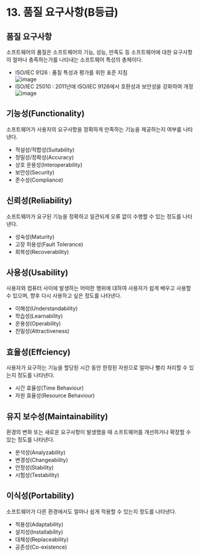 # 13. 품질 요구사항(B등급)
## 품질 요구사항
소프트웨어의 품질은 소프트웨어의 기능, 성능, 만족도 등 소프트웨어에 대한 요구사항이 얼마나 충족하는가를 나타내는 소프트웨어 특성의 총체이다.
- ISO/IEC 9126 : 품질 특성과 평가를 위한 표준 지침 <br>
![image](https://github.com/user-attachments/assets/9a0438fe-b8a8-4251-b064-004ad9e572f7)
- ISO/IEC 25010 : 2011년에 ISO/IEC 9126에서 호환성과 보안성을 강화하여 개정 <br>
![image](https://github.com/user-attachments/assets/4c56201e-7b53-43d6-8002-9a1d43a04359)

## 기능성(Functionality)
소프트웨어가 사용자의 요구사항을 정확하게 만족하는 기능을 제공하는지 여부를 나타낸다.
- 적설성/적합성(Suitability)
- 정밀성/정확성(Accuracy)
- 상호 운용성(Interoperability)
- 보안성(Security)
- 준수성(Compliance)

## 신뢰성(Reliability)
소프트웨어가 요구된 기능을 정확하고 일관되게 오류 없이 수행할 수 있는 정도를 나타낸다.
- 성숙성(Maturity)
- 고장 허용성(Fault Tolerance)
- 회복성(Recoverability)

## 사용성(Usability)
사용자와 컴퓨터 사이에 발생하는 어떠한 행위에 대하여 사용자가 쉽게 배우고 사용할 수 있으며, 향후 다시 사용하고 싶은 정도를 나타낸다.
- 이해성(Understandability)
- 학습성(Learnability)
- 운용성(Operability)
- 친밀성(Attractiveness)

## 효율성(Effciency)
사용자가 요구하는 기능을 할당된 시간 동안 한정된 자원으로 얼마나 빨리 처리할 수 있는지 정도를 나타낸다.
- 시간 효율성(Time Behaviour)
- 자원 효율성(Resource Behaviour)

## 유지 보수성(Maintainability)
환경의 변화 또는 새로운 요구사항이 발생했을 때 소프트웨어를 개선하거나 확장할 수 있는 정도를 나타낸다.
- 분석성(Analyzability)
- 변경성(Changeability)
- 안정성(Stability)
- 시험성(Testability)

## 이식성(Portability)
소프트웨어가 다른 환경에서도 얼마나 쉽게 적용할 수 있는지 정도를 나타낸다.
- 적용성(Adaptability)
- 설치성(Installability)
- 대체성(Replaceability)
- 공존성(Co-existence)
